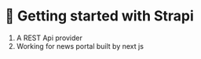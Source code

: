# 🚀 Getting started with Strapi

1. A REST Api provider
2. Working for news portal built by next js
